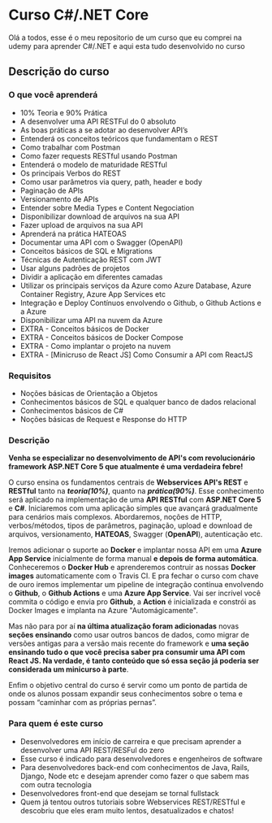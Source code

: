 # Curso C#/.NET Core

Olá a todos, esse é o meu repositorio de um curso que eu comprei na udemy para aprender C#/.NET e aqui esta tudo desenvolvido no curso

## Descrição do curso

### O que você aprenderá

+ 10% Teoria e 90% Prática
+ A desenvolver uma API RESTFul do 0 absoluto
+ As boas práticas a se adotar ao desenvolver API’s
+ Entenderá os conceitos teóricos que fundamentam o REST
+ Como trabalhar com Postman
+ Como fazer requests RESTful usando Postman
+ Entenderá o modelo de maturidade RESTful
+ Os principais Verbos do REST
+ Como usar parâmetros via query, path, header e body
+ Paginação de APIs
+ Versionamento de APIs
+ Entender sobre Media Types e Content Negociation
+ Disponibilizar download de arquivos na sua API
+ Fazer upload de arquivos na sua API
+ Aprenderá na prática HATEOAS
+ Documentar uma API com o Swagger (OpenAPI)
+ Conceitos básicos de SQL e Migrations
+ Técnicas de Autenticação REST com JWT
+ Usar alguns padrões de projetos
+ Dividir a aplicação em diferentes camadas
+ Utilizar os principais serviços da Azure como Azure Database, Azure Container Registry, Azure App Services etc
+ Integração e Deploy Contínuos envolvendo o Github, o Github Actions e a Azure
+ Disponibilizar uma API na nuvem da Azure
+ EXTRA - Conceitos básicos de Docker
+ EXTRA - Conceitos básicos de Docker Compose
+ EXTRA - Como implantar o projeto na nuvem
+ EXTRA - [Minicruso de React JS] Como Consumir a API com ReactJS

### Requisitos

+ Noções básicas de Orientação a Objetos
+ Conhecimentos básicos de SQL e qualquer banco de dados relacional
+ Conhecimentos básicos de C#
+ Noções básicas de Request e Response do HTTP

### Descrição

**Venha se especializar no desenvolvimento de API's com revolucionário framework ASP.NET Core 5 que atualmente é uma verdadeira febre!**

O curso ensina os fundamentos centrais de **Webservices API's REST** e **RESTful** tanto na **_teoria(10%)_**, quanto na **_prática(90%)_**. Esse conhecimento será aplicado na implementação de uma **API RESTful** com **ASP.NET Core 5** e **C#**. Iniciaremos com uma aplicação simples que avançará gradualmente para cenários mais complexos. Abordaremos, noções de HTTP, verbos/métodos, tipos de parâmetros, paginação, upload e download de arquivos, versionamento, **HATEOAS**, Swagger (**OpenAPI**), autenticação etc.

Iremos adicionar o suporte ao **Docker** e implantar nossa API em uma **Azure App Service** inicialmente de forma manual **e depois de forma automática**. Conheceremos o **Docker Hub** e aprenderemos contruir as nossas **Docker images** automaticamente com o Travis CI. E pra fechar o curso com chave de ouro iremos implementar um pipeline de integração contínua envolvendo o **Github**, o **Github Actions** e uma **Azure App Service**. Vai ser incrível você commita o código e envia pro **Github**, a **Action** é inicializada e constrói as Docker Images e implanta na Azure "Automágicamente".

Mas não para por aí **na última atualização foram adicionadas** novas **seções ensinando** como usar outros bancos de dados, como migrar de versões antigas para a versão mais recente do framework e **uma seção ensinando tudo o que você precisa saber pra consumir uma API com React JS. Na verdade, é tanto conteúdo que só essa seção já poderia ser considerada um minicurso à parte**.

Enfim o objetivo central do curso é servir como um ponto de partida de onde os alunos possam expandir seus conhecimentos sobre o tema e possam “caminhar com as próprias pernas”.

### Para quem é este curso

+ Desenvolvedores em início de carreira e que precisam aprender a desenvolver uma API REST/RESFul do zero
+ Esse curso é indicado para desenvolvedores e engenheiros de software
+ Para desenvolvedores back-end com conhecimentos de Java, Rails, Django, Node etc e desejam aprender como fazer o que sabem mas com outra tecnologia
+ Desenvolvedores front-end que desejam se tornal fullstack
+ Quem já tentou outros tutoriais sobre Webservices REST/RESTful e descobriu que eles eram muito lentos, desatualizados e chatos!